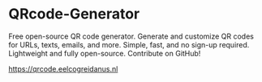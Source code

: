 # QRcode-Generator
Free open-source QR code generator. Generate and customize QR codes for URLs, texts, emails, and more. Simple, fast, and no sign-up required. Lightweight and fully open-source. Contribute on GitHub!

https://qrcode.eelcogreidanus.nl
